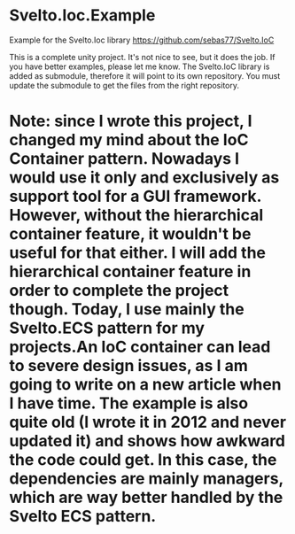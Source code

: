 # Svelto.Ioc.Example
Example for the Svelto.Ioc library https://github.com/sebas77/Svelto.IoC

This is a complete unity project. It's not nice to see, but it does the job. If you have better examples, please let me know. The Svelto.IoC library is added as submodule, therefore it will point to its own repository. You must update the submodule to get the files from the right repository.

# Note: since I wrote this project, I changed my mind about the IoC Container pattern. Nowadays I would use it only and exclusively as support tool for a GUI framework. However, without the hierarchical container feature, it wouldn't be useful for that either. I will add the hierarchical container feature in order to complete the project though. Today, I use mainly the Svelto.ECS pattern for my projects.An IoC container can lead to severe design issues, as I am going to write on a new article when I have time. The example is also quite old (I wrote it in 2012 and never updated it) and shows how awkward the code could get. In this case, the dependencies are mainly managers, which are way better handled by the Svelto ECS pattern.
